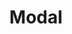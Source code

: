 ---
title: Modal
description: Pass data to an Ionic Modal
weight: 27
lastmod: 2021-11-01T10:23:30-09:00
draft: false
vimeo: 348518734
emoji: 📱
---